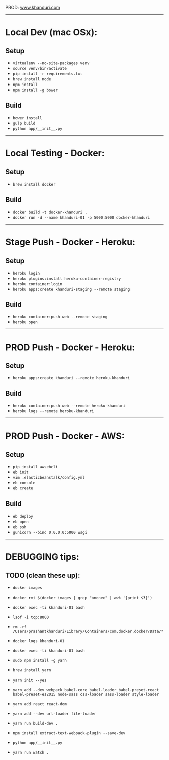 PROD: www.khanduri.com

------------------------------
# Local Dev (mac OSx):

## Setup
 - `virtualenv --no-site-packages venv`
 - `source venv/bin/activate`
 - `pip install -r requirements.txt`
 - `brew install node`
 - `npm install`
 - `npm install -g bower`

## Build
 - `bower install`
 - `gulp build`
 - `python app/__init__.py`


------------------------------
# Local Testing - Docker:

## Setup
 - `brew install docker`

## Build
 - `docker build -t docker-khanduri .`
 - `docker run -d --name khanduri-01 -p 5000:5000 docker-khanduri`


------------------------------
# Stage Push - Docker - Heroku:

## Setup
 - `heroku login`
 - `heroku plugins:install heroku-container-registry`
 - `heroku container:login`
 - `heroku apps:create khanduri-staging --remote staging`

## Build
 - `heroku container:push web --remote staging`
 - `heroku open`


------------------------------
# PROD Push - Docker - Heroku:

## Setup
 - `heroku apps:create khanduri --remote heroku-khanduri`

## Build
 - `heroku container:push web --remote heroku-khanduri`
 - `heroku logs --remote heroku-khanduri`


------------------------------
# PROD Push - Docker - AWS:

## Setup
 - `pip install awsebcli`
 - `eb init`
 - `vim .elasticbeanstalk/config.yml`
 - `eb console`
 - `eb create`

## Build
 - `eb deploy`
 - `eb open`
 - `eb ssh`
 - `gunicorn --bind 0.0.0.0:5000 wsgi`


------------------------------
# DEBUGGING tips:

## TODO (clean these up):
 - `docker images`
 - `docker rmi $(docker images | grep "<none>" | awk '{print $3}')`
 - `docker exec -ti khanduri-01 bash`
 - `lsof -i tcp:8000`
 - `rm -rf /Users/prashantkhanduri/Library/Containers/com.docker.docker/Data/*`
 - `docker logs khanduri-01`
 - `docker exec -ti khanduri-01 bash`

 - `sudo npm install -g yarn`
 - `brew install yarn`
 - `yarn init --yes`
 - `yarn add --dev webpack babel-core babel-loader babel-preset-react babel-preset-es2015 node-sass css-loader sass-loader style-loader`
 - `yarn add react react-dom`
 - `yarn add --dev url-loader file-loader`
 - `yarn run build-dev .`
 - `npm install extract-text-webpack-plugin --save-dev`
 - `python app/__init__.py`
 - `yarn run watch .`
